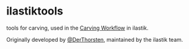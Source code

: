 # ilastiktools

tools for carving, used in the [Carving Workflow](https://www.ilastik.org/documentation/carving/carving) in ilastik.

Originally developed by [@DerThorsten](https://github.com/DerThorsten), maintained by the ilastik team.
